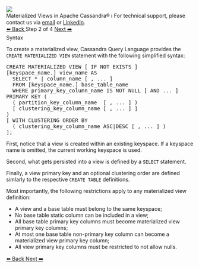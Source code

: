 <!-- TOP -->
<div class="top">
  <img src="https://datastax-academy.github.io/katapod-shared-assets/images/ds-academy-logo.svg" />
  <div class="scenario-title-section">
    <span class="scenario-title">Materialized Views in Apache Cassandra®</span>
    <span class="scenario-subtitle">ℹ️ For technical support, please contact us via <a href="mailto:aleksandr.volochnev@datastax.com">email</a> or <a href="https://dtsx.io/aleks">LinkedIn</a>.</span> 
  </div>
</div>

<!-- NAVIGATION -->
<div id="navigation-top" class="navigation-top">
 <a href='command:katapod.loadPage?[{"step":"step1"}]'
   class="btn btn-dark navigation-top-left">⬅️ Back
 </a>
<span class="step-count"> Step 2 of 4</span>
 <a href='command:katapod.loadPage?[{"step":"step3"}]' 
    class="btn btn-dark navigation-top-right">Next ➡️
  </a>
</div>

<!-- CONTENT -->

<div class="step-title">Syntax</div>

To create a materialized view, Cassandra Query Language provides the `CREATE MATERIALIZED VIEW` statement with the following simplified syntax:

<pre class="non-executable-code">
CREATE MATERIALIZED VIEW [ IF NOT EXISTS ] 
[keyspace_name.] view_name AS 
  SELECT * | column_name [ , ... ]
  FROM [keyspace_name.] base_table_name
  WHERE primary_key_column_name IS NOT NULL [ AND ... ] 
PRIMARY KEY ( 
  ( partition_key_column_name  [ , ... ] )
  [ clustering_key_column_name [ , ... ] ]
)  
[ WITH CLUSTERING ORDER BY 
  ( clustering_key_column_name ASC|DESC [ , ... ] )
];
</pre>

First, notice that a view is created within an existing keyspace. If a keyspace name is omitted, the current working keyspace is used.

Second, what gets persisted into a view is defined by a `SELECT` statement.

Finally, a view primary key and an optional clustering order are defined simlarly to the respective `CREATE TABLE` definitions.

Most importantly, the following restrictions apply to any materialized view definition:
- A view and a base table must belong to the same keyspace;
- No base table static column can be included in a view;
- All base table primary key columns must become materialized view primary key columns;
- At most one base table non-primary key column can become a materialized view primary key column;
- All view primary key columns must be restricted to not allow nulls.

<!-- NAVIGATION -->
<div id="navigation-bottom" class="navigation-bottom">
 <a href='command:katapod.loadPage?[{"step":"step1"}]'
   class="btn btn-dark navigation-bottom-left">⬅️ Back
 </a>
 <a href='command:katapod.loadPage?[{"step":"step3"}]'
    class="btn btn-dark navigation-bottom-right">Next ➡️
  </a>
</div>
